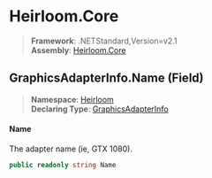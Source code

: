 # Heirloom.Core

> **Framework**: .NETStandard,Version=v2.1  
> **Assembly**: [Heirloom.Core][0]

## GraphicsAdapterInfo.Name (Field)

> **Namespace**: [Heirloom][0]  
> **Declaring Type**: [GraphicsAdapterInfo][1]

#### Name

The adapter name (ie, GTX 1080).

```cs
public readonly string Name
```

[0]: ../../../Heirloom.Core.md
[1]: ../GraphicsAdapterInfo.md
